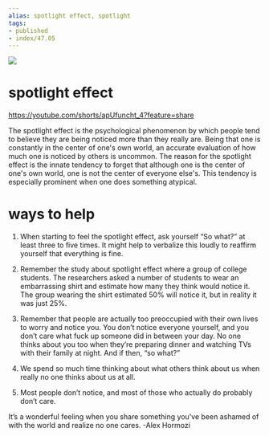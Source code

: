 ```yaml
---
alias: spotlight effect, spotlight
tags:
- published
- index/47.05
---
```



![](https://encrypted-tbn0.gstatic.com/images?q=tbn:ANd9GcQGqebi3FLb8KNVBVxnx_j6kat0YQ0fOeiz5g&usqp=CAU)

# spotlight effect 

https://youtube.com/shorts/apUfuncht_4?feature=share

The spotlight effect is the psychological phenomenon by which people tend to believe they are being noticed more than they really are. Being that one is constantly in the center of one's own world, an accurate evaluation of how much one is noticed by others is uncommon. The reason for the spotlight effect is the innate tendency to forget that although one is the center of one's own world, one is not the center of everyone else's. This tendency is especially prominent when one does something atypical.



# ways to help

1. When starting to feel the spotlight effect, ask yourself “So what?” at least three to five times. It might help to verbalize this loudly to reaffirm yourself that everything is fine. 

2. Remember the study about spotlight effect where a group of college students. The researchers asked a number of students to wear an embarrassing shirt and estimate how many they think would notice it. The group wearing the shirt estimated 50% will notice it, but in reality it was just 25%. 

3. Remember that people are actually too preoccupied with their own lives to worry and notice you. You don’t notice everyone yourself, and you don’t care what fuck up someone did in between your day. No one thinks about you too when they’re preparing dinner and watching TVs with their family at night. And if then, “so what?”

4. We spend so much time thinking about what others think about us when really no one thinks about us at all. 

5. Most people don’t notice, and most of those who actually do probably don’t care. 


It’s a wonderful feeling when you share something you’ve been ashamed of with the world and realize no one cares.
-Alex Hormozi